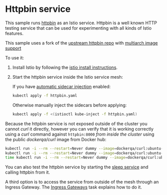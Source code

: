 # Httpbin service

This sample runs [httpbin](https://httpbin.org) as an Istio service.
Httpbin is a well known HTTP testing service that can be used for experimenting
with all kinds of Istio features.

This sample uses a fork of the [upstream httpbin repo](https://github.com/postmanlabs/httpbin) with [multiarch image support](https://github.com/Kong/httpbin)

To use it:

1. Install Istio by following the [istio install instructions](https://istio.io/docs/setup/).

1. Start the httpbin service inside the Istio service mesh:

    If you have [automatic sidecar injection](https://istio.io/docs/setup/additional-setup/sidecar-injection/#automatic-sidecar-injection) enabled:

    ```bash
    kubectl apply -f httpbin.yaml
    ```

    Otherwise manually inject the sidecars before applying:

    ```bash
    kubectl apply -f <(istioctl kube-inject -f httpbin.yaml)
    ```

Because the httpbin service is not exposed outside of the cluster
you cannot _curl_ it directly, however you can verify that it is working correctly using
a _curl_ command against `httpbin:8000` *from inside the cluster* using the public _dockerqa/curl_
image from Docker hub:

```bash
kubectl run -i --rm --restart=Never dummy --image=dockerqa/curl:ubuntu-trusty --command -- curl --silent httpbin:8000/html
kubectl run -i --rm --restart=Never dummy --image=dockerqa/curl:ubuntu-trusty --command -- curl --silent --head httpbin:8000/status/500
time kubectl run -i --rm --restart=Never dummy --image=dockerqa/curl:ubuntu-trusty --command -- curl --silent httpbin:8000/delay/5
```

You can also test the httpbin service by starting the [sleep service](../sleep) and calling httpbin from it.

A third option is to access the service from outside of the mesh through an Ingress Gateway.
The [Ingress Gateways](https://istio.io/docs/tasks/traffic-management/ingress/ingress-control/) task explains how to do it.
